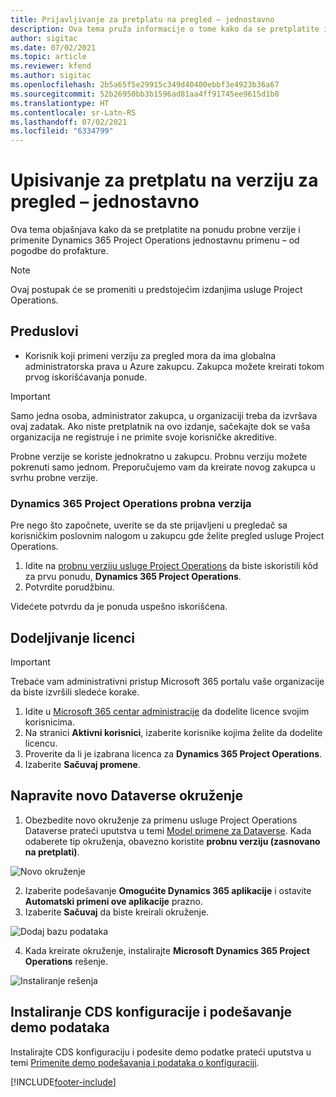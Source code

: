 ```yaml
---
title: Prijavljivanje za pretplatu na pregled – jednostavno
description: Ova tema pruža informacije o tome kako da se pretplatite i primenite uslugu Project Operations Lite – od pogodbe do profakture.
author: sigitac
ms.date: 07/02/2021
ms.topic: article
ms.reviewer: kfend
ms.author: sigitac
ms.openlocfilehash: 2b5a65f5e29915c349d40400ebbf3e4923b36a67
ms.sourcegitcommit: 52b26950bb3b1596ad81aa4ff91745ee9615d1b0
ms.translationtype: HT
ms.contentlocale: sr-Latn-RS
ms.lasthandoff: 07/02/2021
ms.locfileid: "6334799"
---
```

# <a name="sign-up-for-a-preview-subscription---lite"></a>Upisivanje za pretplatu na verziju za pregled – jednostavno 

Ova tema objašnjava kako da se pretplatite na ponudu probne verzije i primenite Dynamics 365 Project Operations jednostavnu primenu – od pogodbe do profakture.

> [!NOTE]
> Ovaj postupak će se promeniti u predstojećim izdanjima usluge Project Operations.

## <a name="prerequisites"></a>Preduslovi
- Korisnik koji primeni verziju za pregled mora da ima globalna administratorska prava u Azure zakupcu. Zakupca možete kreirati tokom prvog iskorišćavanja ponude.

> [!IMPORTANT]
> Samo jedna osoba, administrator zakupca, u organizaciji treba da izvršava ovaj zadatak. Ako niste pretplatnik na ovo izdanje, sačekajte dok se vaša organizacija ne registruje i ne primite svoje korisničke akreditive.
> 
> Probne verzije se koriste jednokratno u zakupcu. Probnu verziju možete pokrenuti samo jednom. Preporučujemo vam da kreirate novog zakupca u svrhu probne verzije.

### <a name="dynamics-365-project-operations-trial"></a>Dynamics 365 Project Operations probna verzija 

Pre nego što započnete, uverite se da ste prijavljeni u pregledač sa korisničkim poslovnim nalogom u zakupcu gde želite pregled usluge Project Operations.

1. Idite na [probnu verziju usluge Project Operations](https://aka.ms/try-po) da biste iskoristili kôd za prvu ponudu, **Dynamics 365 Project Operations**.
2. Potvrdite porudžbinu.

  Videćete potvrdu da je ponuda uspešno iskorišćena.

## <a name="assign-licenses"></a>Dodeljivanje licenci

> [!IMPORTANT]
> Trebaće vam administrativni pristup Microsoft 365 portalu vaše organizacije da biste izvršili sledeće korake.


1. Idite u [Microsoft 365 centar administracije](https://portal.office.com/) da dodelite licence svojim korisnicima.
2. Na stranici **Aktivni korisnici**, izaberite korisnike kojima želite da dodelite licencu.
3. Proverite da li je izabrana licenca za **Dynamics 365 Project Operations**. 
4. Izaberite **Sačuvaj promene**.

## <a name="create-a-new-dataverse-environment"></a>Napravite novo Dataverse okruženje

1. Obezbedite novo okruženje za primenu usluge Project Operations Dataverse prateći uputstva u temi [Model primene za Dataverse](lite-deployment.md). Kada odaberete tip okruženja, obavezno koristite **probnu verziju (zasnovano na pretplati)**.

  ![Novo okruženje](./media/19CreateEnvironment.png)

2. Izaberite podešavanje **Omogućite Dynamics 365 aplikacije** i ostavite **Automatski primeni ove aplikacije** prazno.  
3. Izaberite **Sačuvaj** da biste kreirali okruženje.

  ![Dodaj bazu podataka](./media/20CreateEnvironment1.png)

4. Kada kreirate okruženje, instalirajte **Microsoft Dynamics 365 Project Operations** rešenje. 

![Instaliranje rešenja](./media/21InstallSolution.png)

## <a name="install-a-cds-configuration-and-setup-demo-data"></a>Instaliranje CDS konfiguracije i podešavanje demo podataka

Instalirajte CDS konfiguraciju i podesite demo podatke prateći uputstva u temi [Primenite demo podešavanja i podataka o konfiguraciji](lite-apply-demo-setup-config-data.md).


[!INCLUDE[footer-include](../includes/footer-banner.md)]
